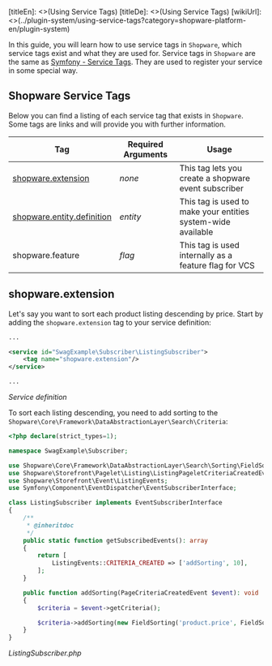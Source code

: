 [titleEn]: <>(Using Service Tags)
[titleDe]: <>(Using Service Tags)
[wikiUrl]: <>(../plugin-system/using-service-tags?category=shopware-platform-en/plugin-system)

In this guide, you will learn how to use service tags in `Shopware`, which service tags exist and what they are used for.
Service tags in `Shopware` are the same as [Symfony - Service Tags](https://symfony.com/doc/current/service_container/tags.html).
They are used to register your service in some special way. 

## Shopware Service Tags
Below you can find a listing of each service tag that exists in `Shopware`.
Some tags are links and will provide you with further information.

| Tag                                                                        | Required Arguments     | Usage                                                                                                   |
|----------------------------------------------------------------------------|------------------------|--------------------------------------------------------------|
| [shopware.extension](#shopware.extension)                                | *none*                 | This tag lets you create a shopware event subscriber         |
| [shopware.entity.definition](../20-data-abstraction-layer/1-definition.md) | *entity*               | This tag is used to make your entities system-wide available |
| shopware.feature                                                           | *flag*                 | This tag is used internally as a feature flag for VCS        |

## shopware.extension
Let's say you want to sort each product listing descending by price.
Start by adding the `shopware.extension` tag to your service definition:
 
```xml
...

<service id="SwagExample\Subscriber\ListingSubscriber">
    <tag name="shopware.extension"/>
</service>

...
```
*Service definition*

To sort each listing descending, you need to add sorting to the `Shopware\Core\Framework\DataAbstractionLayer\Search\Criteria`:

```php
<?php declare(strict_types=1);

namespace SwagExample\Subscriber;

use Shopware\Core\Framework\DataAbstractionLayer\Search\Sorting\FieldSorting;
use Shopware\Storefront\Pagelet\Listing\ListingPageletCriteriaCreatedEvent;
use Shopware\Storefront\Event\ListingEvents;
use Symfony\Component\EventDispatcher\EventSubscriberInterface;

class ListingSubscriber implements EventSubscriberInterface
{
    /**
     * @inheritdoc
     */
    public static function getSubscribedEvents(): array
    {
        return [
            ListingEvents::CRITERIA_CREATED => ['addSorting', 10],
        ];
    }

    public function addSorting(PageCriteriaCreatedEvent $event): void
    {
        $criteria = $event->getCriteria();

        $criteria->addSorting(new FieldSorting('product.price', FieldSorting::DESCENDING));
    }
}
```
*ListingSubscriber.php*